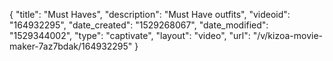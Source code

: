 {
    "title": "Must Haves",
    "description": "Must Have outfits",
    "videoid": "164932295",
    "date_created": "1529268067",
    "date_modified": "1529344002",
    "type": "captivate",
    "layout": "video",
    "url": "\/v\/kizoa-movie-maker-7az7bdak\/164932295"
}